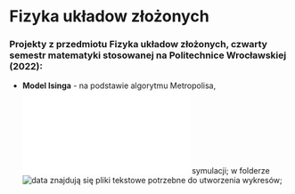 # Fizyka układow złożonych
### Projekty z przedmiotu Fizyka układow złożonych, czwarty semestr matematyki stosowanej na&nbsp;Politechnice Wrocławskiej (2022):
* **Model Isinga** - na podstawie algorytmu Metropolisa, ![wyniki](IsingMC.pdf) symulacji; w folderze ![data](data) znajdują się pliki tekstowe potrzebne do utworzenia wykresów;
